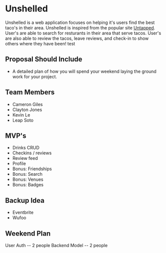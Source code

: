 # Unshelled
Unshelled is a web application focuses on helping it's users find the best taco's in their area. Unshelled is inspired from the popular site [Untapped](https://untappd.com). User's are able to search for resturants in their area that serve tacos. User's are also able to review the tacos, leave reviews, and check-in to show others where they have been!
test
## Proposal Should Include
- A detailed plan of how you will spend your weekend laying the ground work for your project.

## Team Members
- Cameron Giles
- Clayton Jones
- Kevin Le
- Leap Soto
## MVP's
- Drinks CRUD
- Checkins / reviews
- Review feed
- Profile
- Bonus: Friendships
- Bonus: Search
- Bonus: Venues
- Bonus: Badges

## Backup Idea
- Eventbrite
- Wufoo

## Weekend Plan

User Auth -- 2 people
Backend Model -- 2 people

